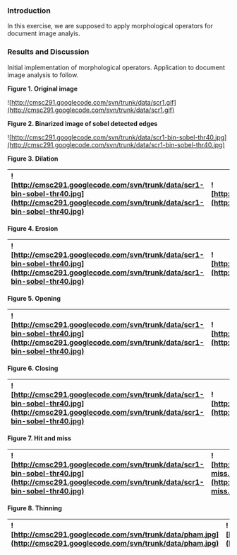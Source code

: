 ### Introduction ###
In this exercise, we are supposed to apply morphological operators for
document image analyis.


### Results and Discussion ###
Initial implementation of morphological operators. Application
to document image analysis to follow.


**Figure 1. Original image**

![http://cmsc291.googlecode.com/svn/trunk/data/scr1.gif](http://cmsc291.googlecode.com/svn/trunk/data/scr1.gif)

**Figure 2. Binarized image of sobel detected edges**

![http://cmsc291.googlecode.com/svn/trunk/data/scr1-bin-sobel-thr40.jpg](http://cmsc291.googlecode.com/svn/trunk/data/scr1-bin-sobel-thr40.jpg)

**Figure 3. Dilation**

| ![http://cmsc291.googlecode.com/svn/trunk/data/scr1-bin-sobel-thr40.jpg](http://cmsc291.googlecode.com/svn/trunk/data/scr1-bin-sobel-thr40.jpg) | ![http://cmsc291.googlecode.com/svn/trunk/tests/dilation.jpg](http://cmsc291.googlecode.com/svn/trunk/tests/dilation.jpg) |
|:------------------------------------------------------------------------------------------------------------------------------------------------|:--------------------------------------------------------------------------------------------------------------------------|

**Figure 4. Erosion**

| ![http://cmsc291.googlecode.com/svn/trunk/data/scr1-bin-sobel-thr40.jpg](http://cmsc291.googlecode.com/svn/trunk/data/scr1-bin-sobel-thr40.jpg) | ![http://cmsc291.googlecode.com/svn/trunk/tests/erosion.jpg](http://cmsc291.googlecode.com/svn/trunk/tests/erosion.jpg) |
|:------------------------------------------------------------------------------------------------------------------------------------------------|:------------------------------------------------------------------------------------------------------------------------|

**Figure 5. Opening**

| ![http://cmsc291.googlecode.com/svn/trunk/data/scr1-bin-sobel-thr40.jpg](http://cmsc291.googlecode.com/svn/trunk/data/scr1-bin-sobel-thr40.jpg) | ![http://cmsc291.googlecode.com/svn/trunk/tests/opening.jpg](http://cmsc291.googlecode.com/svn/trunk/tests/opening.jpg) |
|:------------------------------------------------------------------------------------------------------------------------------------------------|:------------------------------------------------------------------------------------------------------------------------|

**Figure 6. Closing**

| ![http://cmsc291.googlecode.com/svn/trunk/data/scr1-bin-sobel-thr40.jpg](http://cmsc291.googlecode.com/svn/trunk/data/scr1-bin-sobel-thr40.jpg) | ![http://cmsc291.googlecode.com/svn/trunk/tests/closing.jpg](http://cmsc291.googlecode.com/svn/trunk/tests/closing.jpg) |
|:------------------------------------------------------------------------------------------------------------------------------------------------|:------------------------------------------------------------------------------------------------------------------------|

**Figure 7. Hit and miss**

| ![http://cmsc291.googlecode.com/svn/trunk/data/scr1-bin-sobel-thr40.jpg](http://cmsc291.googlecode.com/svn/trunk/data/scr1-bin-sobel-thr40.jpg) | ![http://cmsc291.googlecode.com/svn/trunk/tests/hit-miss.jpg](http://cmsc291.googlecode.com/svn/trunk/tests/hit-miss.jpg) |
|:------------------------------------------------------------------------------------------------------------------------------------------------|:--------------------------------------------------------------------------------------------------------------------------|

**Figure 8. Thinning**

| ![http://cmsc291.googlecode.com/svn/trunk/data/pham.jpg](http://cmsc291.googlecode.com/svn/trunk/data/pham.jpg) | ![http://cmsc291.googlecode.com/svn/trunk/tests/thinned.jpg](http://cmsc291.googlecode.com/svn/trunk/tests/thinned.jpg) |
|:----------------------------------------------------------------------------------------------------------------|:------------------------------------------------------------------------------------------------------------------------|
